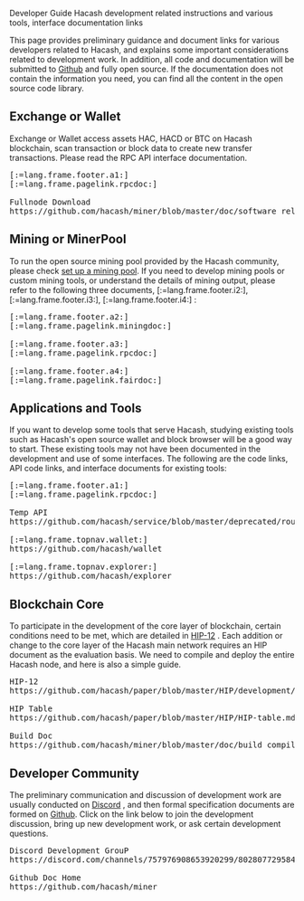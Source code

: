 Developer Guide
Hacash development related instructions and various tools, interface documentation links




This page provides preliminary guidance and document links for various developers related to Hacash, and explains some important considerations related to development work. In addition, all code and documentation will be submitted to [Github](https://github.com/hacash/miner) and fully open source. If the documentation does not contain the information you need, you can find all the content in the open source code library.


## Exchange or Wallet

Exchange or Wallet access assets HAC, HACD or BTC on Hacash blockchain, scan transaction or block data to create new transfer transactions. Please read the RPC API interface documentation.

<pre class="links">
[:=lang.frame.footer.a1:]
[:=lang.frame.pagelink.rpcdoc:]

Fullnode Download
https://github.com/hacash/miner/blob/master/doc/software_release_log.md
</pre>


## Mining or MinerPool

To run the open source mining pool provided by the Hacash community, please check [set up a mining pool](/doc/mining-pool). If you need to develop mining pools or custom mining tools, or understand the details of mining output, please refer to the following three documents, [:=lang.frame.footer.i2:], [:=lang.frame.footer.i3:], [:=lang.frame.footer.i4:] :

<pre class="links">
[:=lang.frame.footer.a2:]
[:=lang.frame.pagelink.miningdoc:]

[:=lang.frame.footer.a3:]
[:=lang.frame.pagelink.rpcdoc:]

[:=lang.frame.footer.a4:]
[:=lang.frame.pagelink.fairdoc:]
</pre>


## Applications and Tools

If you want to develop some tools that serve Hacash, studying existing tools such as Hacash's open source wallet and block browser will be a good way to start. These existing tools may not have been documented in the development and use of some interfaces. The following are the code links, API code links, and interface documents for existing tools:

<pre class="links">
[:=lang.frame.footer.a1:]
[:=lang.frame.pagelink.rpcdoc:]

Temp API
https://github.com/hacash/service/blob/master/deprecated/routes.go

[:=lang.frame.topnav.wallet:]
https://github.com/hacash/wallet

[:=lang.frame.topnav.explorer:]
https://github.com/hacash/explorer
</pre>


## Blockchain Core

To participate in the development of the core layer of blockchain, certain conditions need to be met, which are detailed in [HIP-12](https://github.com/hacash/paper/blob/master/HIP/development/HIP-12_Hacash_development_workflow_and_code_permission.pdf) . Each addition or change to the core layer of the Hacash main network requires an HIP document as the evaluation basis. We need to compile and deploy the entire Hacash node, and here is also a simple guide.
<pre class="links">
HIP-12
https://github.com/hacash/paper/blob/master/HIP/development/HIP-12_Hacash_development_workflow_and_code_permission.pdf

HIP Table
https://github.com/hacash/paper/blob/master/HIP/HIP-table.md

Build Doc
https://github.com/hacash/miner/blob/master/doc/build_compilation_en.md
</pre>


## Developer Community

The preliminary communication and discussion of development work are usually conducted on [Discord](https://discord.gg/evtt4bDfKu) , and then formal specification documents are formed on [Github](https://github.com/hacash). Click on the link below to join the development discussion, bring up new development work, or ask certain development questions.

<pre class="links">
Discord Development GrouP
https://discord.com/channels/757976908653920299/802807729584209920

Github Doc Home
https://github.com/hacash/miner
</pre>